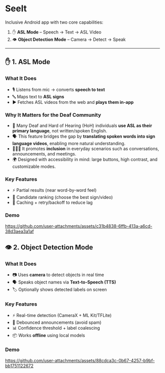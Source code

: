 # SeeIt

Inclusive Android app with two core capabilities:  

1. ✋ **ASL Mode** – Speech → Text → ASL Video  
2. 👁️ **Object Detection Mode** – Camera → Detect → Speak  

---

## ✋ 1. ASL Mode  

### What It Does  
- 🎙️ Listens from mic → converts **speech to text**  
- 🔤 Maps text to **ASL signs**  
- ▶️ Fetches ASL videos from the web and **plays them in-app**  

### Why It Matters for the Deaf Community  
- 🤟 Many Deaf and Hard of Hearing (HoH) individuals **use ASL as their primary language**, not written/spoken English.  
- 🗣️ This feature bridges the gap by **translating spoken words into sign language videos**, enabling more natural understanding.  
- 🧑‍🤝‍🧑 It promotes **inclusion** in everyday scenarios such as conversations, announcements, and meetings.  
- 🌍 Designed with accessibility in mind: large buttons, high contrast, and customizable modes.  

### Key Features  
- ⚡ Partial results (near word-by-word feel)  
- 🎯 Candidate ranking (choose the best sign/video)  
- 🔄 Caching + retry/backoff to reduce lag  

### Demo  

https://github.com/user-attachments/assets/c31b4838-6ffb-413a-a6cd-38d3aea3a1af

## 👁️ 2. Object Detection Mode  

### What It Does  
- 📷 Uses **camera** to detect objects in real time  
- 🗣️ Speaks object names via **Text-to-Speech (TTS)**  
- 🏷️ Optionally shows detected labels on screen  

### Key Features  
- ⚡ Real-time detection (CameraX + ML Kit/TFLite)  
- 🔕 Debounced announcements (avoid spam)  
- 📊 Confidence threshold + label coalescing  
- 📦 Works **offline** using local models  

### Demo  
https://github.com/user-attachments/assets/88cdca3c-0b67-4257-b9bf-bb1751122672





